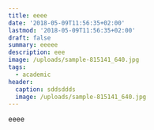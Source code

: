 ```yaml
---
title: eeee
date: '2018-05-09T11:56:35+02:00'
lastmod: '2018-05-09T11:56:35+02:00'
draft: false
summary: eeeee
description: eee
image: /uploads/sample-815141_640.jpg
tags:
  - academic
header:
  caption: sddsddds
  image: /uploads/sample-815141_640.jpg
---
```

eeee
